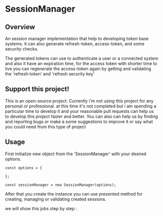 # SessionManager

Overview
--------
An session manager implementation that help to developing token base systems. it can also generate refresh-token, access-token, and some security checks.

The generated tokens can use to authenticate a user or a connected system and also it have an expiration time, for the access token with shorter time to live you can regenerate the access-token again by getting and validating the 'refresh token' and 'refresh security key'

Support this project!
---------------------  
This is an open-source project. Currently i'm not using this project for any personal or professional.
at this time it's not completed but i am spending a particular time to develop it and your reasonable pull requests can help us to develop this project faster and better. You can also can help us by finding and reporting bugs or make a some suggestions to improve it or say what you could need from this type of project


Usage
---------------------  

First initialize new object from the 'SessionManager' with your desired options.

```
const options = {
  
};

const sessionManager = new SessionManager(options);

```

After that you create the instance you can use presented method for creating, managing or validating created sessions.

we will show this jobs step by step :
